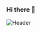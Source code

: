 ### Hi there 👋
![Header](https://i.pinimg.com/originals/57/7a/7b/577a7bb4204a508d047e2ab8861103f5.png)
<!--
**anutacom/anutacom** is a ✨ _special_ ✨ repository because its `README.md` (this file) appears on your GitHub profile.



- 🔭 I’m currently working on ...
- 🌱 I’m currently learning ...
- 💬 Ask me about ...
- ⚡ Fun fact: ...
-->
